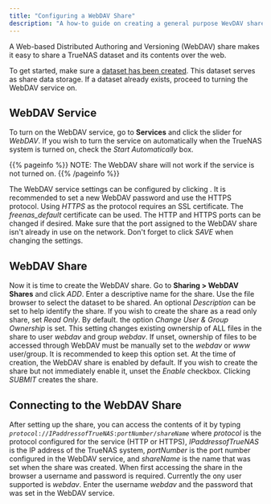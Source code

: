 ```yaml
---
title: "Configuring a WebDAV Share"
description: "A how-to guide on creating a general purpose WevDAV share."
---
```


A Web-based Distributed Authoring and Versioning (WebDAV) share makes it easy to share a TrueNAS dataset and its contents over the web.

To get started, make sure a <a href="/hub/initial-setup/storage/datasets">dataset has been created</a>. This dataset serves as share data storage. If a dataset already exists, proceed to turning the WebDAV service on.

## WebDAV Service

To turn on the WebDAV service, go to **Services** and click the slider for *WebDAV*. If you wish to turn the service on automatically when the TrueNAS system is turned on, check the *Start Automatically* box.

{{% pageinfo %}}
NOTE: The WebDAV share will not work if the service is not turned on.
{{% /pageinfo %}}

The WebDAV service settings can be configured by clicking <i class="fas fa-pen" aria-hidden="true" title="Pen"></i>. It is recommended to set a new WebDAV password and use the HTTPS protocol. Using *HTTPS* as the protocol requires an SSL certificate. The *freenas_default* certificate can be used. The HTTP and HTTPS ports can be changed if desired. Make sure that the port assigned to the WebDAV share isn't already in use on the network. Don't forget to click *SAVE* when changing the settings.

## WebDAV Share

Now it is time to create the WebDAV share. Go to **Sharing > WebDAV Shares** and click *ADD*. Enter a descriptive name for the share. Use the file browser to select the dataset to be shared. An optional *Description* can be set to help identify the share. If you wish to create the share as a read only share, set *Read Only*. By default. the option *Change User & Group Ownership* is set. This setting changes existing ownership of ALL files in the share to user *webdav* and group *webdav*. If unset, ownership of files to be accessed through WebDAV must be manually set to the *webdav* or *www* user/group. It is recommended to keep this option set. At the time of creation, the WebDAV share is enabled by default. If you wish to create the share but not immediately enable it, unset the *Enable* checkbox. Clicking *SUBMIT* creates the share.

## Connecting to the WebDAV Share

After setting up the share, you can access the contents of it by typing <code><i>protocol</i>://<i>IPaddressofTrueNAS</i>:<i>portNumber</i>/<i>shareName</i></code> where *protocol* is the protocol configured for the service (HTTP or HTTPS), *IPaddressofTrueNAS* is the IP address of the TrueNAS system, *portNumber* is the port number configured in the WebDAV service, and *shareName* is the name that was set when the share was created. When first accessing the share in the browser a username and password is required. Currently the ony user supported is *webdav*. Enter the username *webdav* and the password that was set in the WebDAV service.
